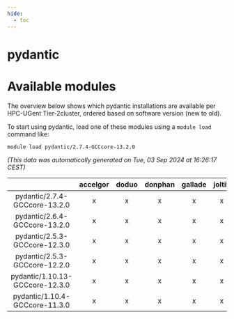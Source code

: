```yaml
---
hide:
  - toc
---
```


pydantic
========

# Available modules


The overview below shows which pydantic installations are available per HPC-UGent Tier-2cluster, ordered based on software version (new to old).

To start using pydantic, load one of these modules using a `module load` command like:

```shell
module load pydantic/2.7.4-GCCcore-13.2.0
```

*(This data was automatically generated on Tue, 03 Sep 2024 at 16:26:17 CEST)*  

| |accelgor|doduo|donphan|gallade|joltik|shinx|skitty|
| :---: | :---: | :---: | :---: | :---: | :---: | :---: | :---: |
|pydantic/2.7.4-GCCcore-13.2.0|x|x|x|x|x|x|x|
|pydantic/2.6.4-GCCcore-13.2.0|x|x|x|x|x|-|x|
|pydantic/2.5.3-GCCcore-12.3.0|x|x|x|x|x|x|x|
|pydantic/2.5.3-GCCcore-12.2.0|x|x|x|x|x|-|x|
|pydantic/1.10.13-GCCcore-12.3.0|x|x|x|x|x|x|x|
|pydantic/1.10.4-GCCcore-11.3.0|x|x|x|x|x|-|x|
